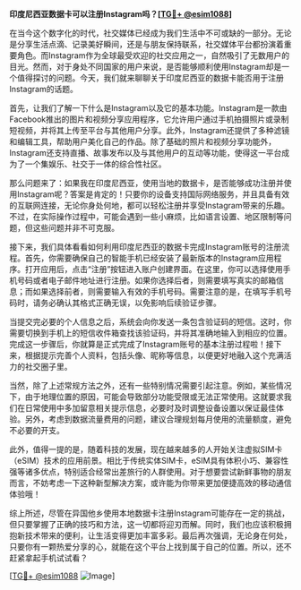 **印度尼西亚数据卡可以注册Instagram吗？[[TG💪+ @esim1088](https://t.me/s/esim1088)]**

在当今这个数字化的时代，社交媒体已经成为我们生活中不可或缺的一部分。无论是分享生活点滴、记录美好瞬间，还是与朋友保持联系，社交媒体平台都扮演着重要角色。而Instagram作为全球最受欢迎的社交应用之一，自然吸引了无数用户的目光。然而，对于身处不同国家的用户来说，是否能够顺利使用Instagram却是一个值得探讨的问题。今天，我们就来聊聊关于印度尼西亚的数据卡能否用于注册Instagram的话题。

首先，让我们了解一下什么是Instagram以及它的基本功能。Instagram是一款由Facebook推出的图片和视频分享应用程序，它允许用户通过手机拍摄照片或录制短视频，并将其上传至平台与其他用户分享。此外，Instagram还提供了多种滤镜和编辑工具，帮助用户美化自己的作品。除了基础的照片和视频分享功能外，Instagram还支持直播、故事发布以及与其他用户的互动等功能，使得这一平台成为了一个集娱乐、社交于一体的综合性社区。

那么问题来了：如果我在印度尼西亚，使用当地的数据卡，是否能够成功注册并使用Instagram呢？答案是肯定的！只要你的设备支持国际网络服务，并且具备有效的互联网连接，无论你身处何地，都可以轻松注册并享受Instagram带来的乐趣。不过，在实际操作过程中，可能会遇到一些小麻烦，比如语言设置、地区限制等问题，但这些问题并非不可克服。

接下来，我们具体看看如何利用印度尼西亚的数据卡完成Instagram账号的注册流程。首先，你需要确保自己的智能手机已经安装了最新版本的Instagram应用程序。打开应用后，点击“注册”按钮进入账户创建界面。在这里，你可以选择使用手机号码或者电子邮件地址进行注册。如果你选择后者，则需要填写真实的邮箱信息；而如果选择前者，则需要输入有效的手机号码。需要注意的是，在填写手机号码时，请务必确认其格式正确无误，以免影响后续验证步骤。

当提交完必要的个人信息之后，系统会向你发送一条包含验证码的短信。这时，你需要切换到手机上的短信收件箱查找该验证码，并将其准确地输入到相应的位置。完成这一步骤后，你就算是正式完成了Instagram账号的基本注册过程啦！接下来，根据提示完善个人资料，包括头像、昵称等信息，以便更好地融入这个充满活力的社交圈子里。

当然，除了上述常规方法之外，还有一些特别情况需要引起注意。例如，某些情况下，由于地理位置的原因，可能会导致部分功能受限或无法正常使用。这就要求我们在日常使用中多加留意相关提示信息，必要时及时调整设备设置以保证最佳体验。另外，考虑到数据流量费用的问题，建议合理规划每月使用的流量额度，避免不必要的开支。

此外，值得一提的是，随着科技的发展，现在越来越多的人开始关注虚拟SIM卡（eSIM）技术的应用前景。相比于传统实体SIM卡，eSIM具有体积小巧、兼容性强等诸多优点，特别适合经常出差旅行的人群使用。对于想要尝试新鲜事物的朋友而言，不妨考虑一下这种新型解决方案，或许能为你带来更加便捷高效的移动通信体验哦！

综上所述，尽管在异国他乡使用本地数据卡注册Instagram可能存在一定的挑战，但只要掌握了正确的技巧和方法，这一切都将迎刃而解。同时，我们也应该积极拥抱新技术带来的便利，让生活变得更加丰富多彩。最后再次强调，无论身在何处，只要你有一颗热爱分享的心，就能在这个平台上找到属于自己的位置。所以，还不赶紧拿起手机试试看？

[[TG💪+ @esim1088](https://t.me/s/esim1088) ![Image](https://i.postimg.cc/4NQfJmqS/Snipaste-2025-05-13-00-14-12.png)]